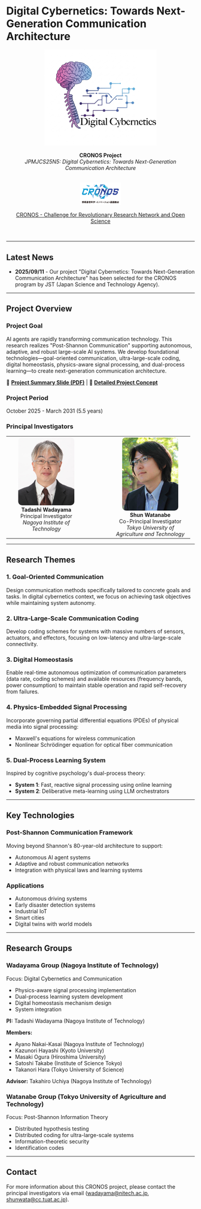 # Digital Cybernetics: Towards Next-Generation Communication Architecture

<div align="center">
  <img src="assets/images/digital_cybernetics.png" alt="Digital Cybernetics Project Logo" width="300">
  
  **CRONOS Project**  
  *JPMJCS25N5: Digital Cybernetics: Towards Next-Generation Communication Architecture*
  
  <br>
  
  <a href="https://www.jst.go.jp/kisoken/cronos/en/index.html">
    <img src="assets/images/CRONOS_logo.png" alt="CRONOS Program" height="60">
  </a>
  
  <br>
  
  [CRONOS - Challenge for Revolutionary Research Network and Open Science](https://www.jst.go.jp/kisoken/cronos/en/index.html)
</div>

<br>

---

## Latest News

- **2025/09/11** - Our project "Digital Cybernetics: Towards Next-Generation Communication Architecture" has been selected for the CRONOS program by JST (Japan Science and Technology Agency).

---

## Project Overview

### Project Goal
AI agents are rapidly transforming communication technology.
This research realizes "Post-Shannon Communication" supporting autonomous, adaptive, and robust large-scale AI systems.
We develop foundational technologies—goal-oriented communication, ultra-large-scale coding,
digital homeostasis, physics-aware signal processing,
and dual-process learning—to create next-generation communication architecture.

📄 [**Project Summary Slide (PDF)**](assets/summary_slide.pdf) | 📖 [**Detailed Project Concept**](project_concept.md)


### Project Period
October 2025 - March 2031 (5.5 years)

### Principal Investigators

<div align="center">
<table>
  <tr>
    <td align="center" width="200" valign="top">
      <img src="assets/images/wadayama.jpg" width="150" style="border-radius: 10px;">
      <br>
      <strong>Tadashi Wadayama</strong>
      <br>
      Principal Investigator
      <br>
      <em>Nagoya Institute of Technology</em>
    </td>
    <td width="50"></td>
    <td align="center" width="200" valign="top">
      <img src="assets/images/watanabe.png" width="150" style="border-radius: 10px;">
      <br>
      <strong>Shun Watanabe</strong>
      <br>
      Co-Principal Investigator
      <br>
      <em>Tokyo University of Agriculture and Technology</em>
    </td>
  </tr>
</table>
</div>

---

## Research Themes

### 1. Goal-Oriented Communication
Design communication methods specifically tailored to concrete goals and tasks. In digital cybernetics context, we focus on achieving task objectives while maintaining system autonomy.

### 2. Ultra-Large-Scale Communication Coding
Develop coding schemes for systems with massive numbers of sensors, actuators, and effectors, focusing on low-latency and ultra-large-scale connectivity.

### 3. Digital Homeostasis
Enable real-time autonomous optimization of communication parameters (data rate, coding schemes) and available resources (frequency bands, power consumption) to maintain stable operation and rapid self-recovery from failures.

### 4. Physics-Embedded Signal Processing
Incorporate governing partial differential equations (PDEs) of physical media into signal processing:
- Maxwell's equations for wireless communication
- Nonlinear Schrödinger equation for optical fiber communication

### 5. Dual-Process Learning System
Inspired by cognitive psychology's dual-process theory:
- **System 1**: Fast, reactive signal processing using online learning
- **System 2**: Deliberative meta-learning using LLM orchestrators

---

## Key Technologies

### Post-Shannon Communication Framework
Moving beyond Shannon's 80-year-old architecture to support:
- Autonomous AI agent systems
- Adaptive and robust communication networks
- Integration with physical laws and learning systems

### Applications
- Autonomous driving systems
- Early disaster detection systems
- Industrial IoT
- Smart cities
- Digital twins with world models

---

## Research Groups

### Wadayama Group (Nagoya Institute of Technology)
Focus: Digital Cybernetics and Communication
- Physics-aware signal processing implementation
- Dual-process learning system development
- Digital homeostasis mechanism design
- System integration

**PI:** Tadashi Wadayama (Nagoya Institute of Technology)

**Members:**
- Ayano Nakai-Kasai (Nagoya Institute of Technology)
- Kazunori Hayashi (Kyoto University)
- Masaki Ogura (Hiroshima University)
- Satoshi Takabe (Institute of Science Tokyo)
- Takanori Hara (Tokyo University of Science)

**Advisor:** Takahiro Uchiya (Nagoya Institute of Technology)

### Watanabe Group (Tokyo University of Agriculture and Technology)
Focus: Post-Shannon Information Theory
- Distributed hypothesis testing
- Distributed coding for ultra-large-scale systems
- Information-theoretic security
- Identification codes

---

## Contact
For more information about this CRONOS project, please contact the principal investigators via email (wadayama@nitech.ac.jp, shunwata@cc.tuat.ac.jp).
